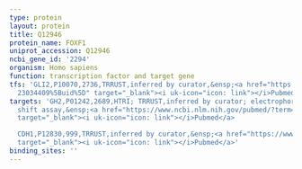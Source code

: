 ```yaml
---
type: protein
layout: protein
title: Q12946
protein_name: FOXF1
uniprot_accession: Q12946
ncbi_gene_id: '2294'
organism: Homo sapiens
function: transcription factor and target gene
tfs: 'GLI2,P10070,2736,TRRUST,inferred by curator,&ensp;<a href="https://www.ncbi.nlm.nih.gov/pubmed/?term=19360354;
  23034409%5Buid%5D" target="_blank"><i uk-icon="icon: link"></i>Pubmed</a>'
targets: 'GH2,P01242,2689,HTRI; TRRUST,inferred by curator; electrophoretic mobility
  shift assay,&ensp;<a href="https://www.ncbi.nlm.nih.gov/pubmed/?term=16772323%5Buid%5D"
  target="_blank"><i uk-icon="icon: link"></i>Pubmed</a>

  CDH1,P12830,999,TRRUST,inferred by curator,&ensp;<a href="https://www.ncbi.nlm.nih.gov/pubmed/?term=24186199%5Buid%5D"
  target="_blank"><i uk-icon="icon: link"></i>Pubmed</a>'
binding_sites: ''
---
```

